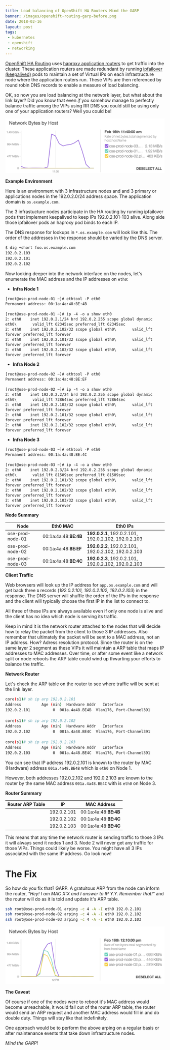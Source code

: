 ```yaml
---
title: Load balancing of OpenShift HA Routers Mind the GARP
banner: /images/openshift-routing-garp-before.png
date: 2018-02-16
layout: post
tags:
 - kubernetes
 - openshift
 - networking
---
```


[OpenShift HA Routing](http://guifreelife.com/blog/2016/03/01/OpenShift-3-HA-Routing) uses [haproxy application routers](https://docs.openshift.com/container-platform/latest/architecture/networking/haproxy-router.html) to get traffic into the cluster. These application routers are made redundant by running [ipfailover (keepalived)](https://docs.openshift.com/container-platform/latest/admin_guide/high_availability.html) pods to maintain a set of Virtual IPs on each infrastructure node where the application routers run. These VIPs are then referenced by round robin DNS records to enable a measure of load balancing. 

OK, so now you are load balancing at the network layer, but what about the link layer?
Did you know that even *if* you somehow manage to perfectly balance traffic among the VIPs using RR DNS you could still be using only one of your application routers? Well you could be!

[![Bandwidth to Infra Nodes](/images/openshift-routing-garp-before.png)](/images/openshift-routing-garp-before.png)

**Example Environment**

Here is an environment with 3 infrastructure nodes and and 3 primary or applications nodes in the 192.0.2.0/24 address space. The application domain is `os.example.com`.

The 3 infrastucture nodes participate in the HA routing by running ipfailover pods that implement keepalived to keep IPs 192.0.2.101-103 alive. Along side those ipfailover pods an haproxy pod binds to each IP.

The DNS response for lookups in `*.os.example.com` will look like this. The order of the addresses in the response should be varied by the DNS server.

```bash
$ dig +short foo.os.example.com
192.0.2.103
192.0.2.101
192.0.2.102
```

Now looking deeper into the network interface on the nodes, let's enumerate the MAC address and the IP addresses on `eth0`:

- **Infra Node 1**

```
[root@ose-prod-node-01 ~]# ethtool -P eth0
Permanent address: 00:1a:4a:48:BE:4B

[root@ose-prod-node-01 ~]# ip -4 -o a show eth0
2: eth0    inet 192.0.2.1/24 brd 192.0.2.255 scope global dynamic eth0\       valid_lft 62345sec preferred_lft 62345sec
2: eth0    inet 192.0.2.102/32 scope global eth0\       valid_lft forever preferred_lft forever
2: eth0    inet 192.0.2.101/32 scope global eth0\       valid_lft forever preferred_lft forever
2: eth0    inet 192.0.2.103/32 scope global eth0\       valid_lft forever preferred_lft forever
```

- **Infra Node 2**

```
[root@ose-prod-node-02 ~]# ethtool -P eth0
Permanent address: 00:1a:4a:48:BE:EF

[root@ose-prod-node-02 ~]# ip -4 -o a show eth0
2: eth0    inet 192.0.2.2/24 brd 192.0.2.255 scope global dynamic eth0\       valid_lft 72864sec preferred_lft 72864sec
2: eth0    inet 192.0.2.103/32 scope global eth0\       valid_lft forever preferred_lft forever
2: eth0    inet 192.0.2.101/32 scope global eth0\       valid_lft forever preferred_lft forever
2: eth0    inet 192.0.2.102/32 scope global eth0\       valid_lft forever preferred_lft forever
```

- **Infra Node 3**

```
[root@ose-prod-node-03 ~]# ethtool -P eth0
Permanent address: 00:1a:4a:48:BE:4C

[root@ose-prod-node-03 ~]# ip -4 -o a show eth0
2: eth0    inet 192.0.2.3/24 brd 192.0.2.255 scope global dynamic eth0\       valid_lft 81509sec preferred_lft 81509sec
2: eth0    inet 192.0.2.101/32 scope global eth0\       valid_lft forever preferred_lft forever
2: eth0    inet 192.0.2.102/32 scope global eth0\       valid_lft forever preferred_lft forever
2: eth0    inet 192.0.2.103/32 scope global eth0\       valid_lft forever preferred_lft forever
```

**Node Summary**

Node             | Eth0 MAC              | Eth0 IPs                      
-----------------|-----------------------|----------------------------------------------------
ose-prod-node-01 | 00:1a:4a:48:**BE:4B** | **192.0.2.1**, 192.0.2.101, 192.0.2.102, 192.0.2.103
ose-prod-node-02 | 00:1a:4a:48:**BE:EF** | **192.0.2.2**, 192.0.2.101, 192.0.2.102, 192.0.2.103
ose-prod-node-03 | 00:1a:4a:48:**BE:4C** | **192.0.2.3**, 192.0.2.101, 192.0.2.102, 192.0.2.103


**Client Traffic**

Web browsers will look up the IP address for `app.os.example.com` and will get back three `A` records (_192.0.2.101, 192.0.2.102, 192.0.2.103_) in the response.
The DNS server will shuffle the order of the IPs in the response and the client will typically choose the first IP in the list to connect to.

All three of these IPs are always available even if only one node is alive and the client has no idea which node is serving its traffic.

Keep in mind it is the network router attached to the nodes that will decide how to relay the packet from the client to those 3 IP addresses. Also remember that ultimately the packet will be sent to a MAC address, not an IP address.
How? Adress resolution protocol. Since the router is on the same layer 2 segment as these VIPs it will maintain a ARP table that maps IP addresses to MAC addresses.
Over time, or after some event like a network split or node reboots the ARP table could wind up thwarting your efforts to balance the traffic.


**Network Router**

Let's check the ARP table on the router to see where traffic will be sent at the link layer.

```bash
core(s1)# sh ip arp 192.0.2.101
Address         Age (min)  Hardware Addr   Interface
192.0.2.101          0  001a.4a48.BE4B  Vlan176, Port-Channel391

core(s1)# sh ip arp 192.0.2.102
Address         Age (min)  Hardware Addr   Interface
192.0.2.102          0  001a.4a48.BE4C  Vlan176, Port-Channel391

core(s1)# sh ip arp 192.0.2.103
Address         Age (min)  Hardware Addr   Interface
192.0.2.103          0  001a.4a48.BE4C  Vlan176, Port-Channel391
```

You can see that IP address 192.0.2.101 is known to the router by MAC (Hardware) address `001a.4a48.BE4B` which is `eth0` on Node 1.

However, both addresses 192.0.2.102 and 192.0.2.103 are known to the router by the same MAC address `001a.4a48.BE4C` with is `eth0` on Node 3.

**Router Summary**

Router ARP Table | IP          | MAC Address
-----------------|-------------|----------------------
                 | 192.0.2.101 | 00:1a:4a:48:**BE:4B**
                 | 192.0.2.102 | 00:1a:4a:48:**BE:4C**
                 | 192.0.2.103 | 00:1a:4a:48:**BE:4C**

This means that any time the network router is sending traffic to those 3 IPs it will always send it nodes 1 and 3. Node 2 will never get any traffic for those VIPs. Things could likely be worse. You might have all 3 IPs associated with the same IP address. Go look now!

# The Fix #

So how do you fix that? GARP. A gratuitous ARP from the node can inform the router, _"Hey! I am MAC X:X and I answer to IP Y.Y. Remember that!"_ and the router will do as it is told and update it's ARP table.

```bash
ssh root@ose-prod-node-01 arping -c 4 -A -I eth0 192.0.2.101
ssh root@ose-prod-node-02 arping -c 4 -A -I eth0 192.0.2.102
ssh root@ose-prod-node-03 arping -c 4 -A -I eth0 192.0.2.103
```

[![Bandwidth to Infra Nodes After GARP](/images/openshift-routing-garp-after.png)](/images/openshift-routing-garp-after.png)

**The Caveat**

Of course if one of the nodes were to reboot it's MAC address would become unreachable, it would fall out of the router ARP table, the router would send an ARP request and another MAC address would fill in and do double duty. Things will stay like that indefinitely.

One approach would be to perform the above arping on a regular basis or after maintenance events that take down infrastructure nodes.

*Mind the GARP!*
